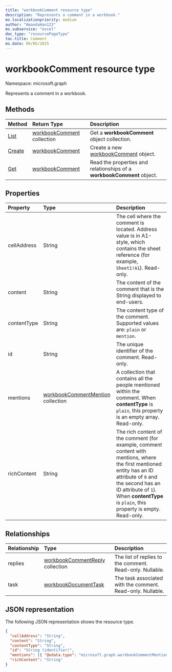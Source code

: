 ```yaml
---
title: "workbookComment resource type"
description: "Represents a comment in a workbook."
ms.localizationpriority: medium
author: "AmandaHan123"
ms.subservice: "excel"
doc_type: "resourcePageType"
toc.title: Comment
ms.date: 09/05/2025
---
```


# workbookComment resource type

Namespace: microsoft.graph

Represents a comment in a workbook.

## Methods

| Method       | Return Type | Description |
|:-------------|:------------|:------------|
| [List](../api/workbook-list-comments.md) | [workbookComment](workbookComment.md) collection | Get a **workbookComment** object collection. |
| [Create](../api/workbookcomment-post-comments.md) | [workbookComment](workbookcomment.md) | Create a new [workbookComment](../resources/workbookcomment.md) object. |
| [Get](../api/workbookcomment-get.md) | [workbookComment](workbookcomment.md) | Read the properties and relationships of a **workbookComment** object. |

## Properties

| Property     | Type        | Description |
|:-------------|:------------|:------------|
|cellAddress|String|The cell where the comment is located. Address value is in A1-style, which contains the sheet reference (for example, `Sheet1!A1`). Read-only.|
|content|String|The content of the comment that is the String displayed to end-users.|
|contentType|String|The content type of the comment. Supported values are: `plain` or `mention`.|
|id|String|The unique identifier of the comment. Read-only.|
|mentions|[workbookCommentMention](workbookcommentmention.md) collection|A collection that contains all the people mentioned within the comment. When **contentType** is `plain`, this property is an empty array. Read-only.|
|richContent|String|The rich content of the comment (for example, comment content with mentions, where the first mentioned entity has an ID attribute of `0` and the second has an ID attribute of `1`). When **contentType** is `plain`, this property is empty. Read-only.|

## Relationships

| Relationship | Type        | Description |
|:-------------|:------------|:------------|
|replies|[workbookCommentReply](workbookcommentreply.md) collection| The list of replies to the comment. Read-only. Nullable.|
|task|[workbookDocumentTask](workbookdocumenttask.md)|The task associated with the comment. Read-only. Nullable.|

## JSON representation

The following JSON representation shows the resource type.

<!-- {
  "blockType": "resource",
  "optionalProperties": [

  ],
  "@odata.type": "microsoft.graph.workbookComment",
  "keyProperty": "id"
}-->

```json
{
  "cellAddress": "String",
  "content": "String",
  "contentType": "String",
  "id": "String (identifier)",
  "mentions": [{ "@odata.type": "microsoft.graph.workbookCommentMention" }],
  "richContent": "String"
}
```

<!-- uuid: 16cd6b66-4b1a-43a1-adaf-3a886856ed98
2019-02-04 14:57:30 UTC -->
<!-- {
  "type": "#page.annotation",
  "description": "workbookComment resource",
  "keywords": "",
  "section": "documentation",
  "tocPath": ""
}-->


